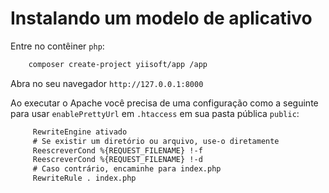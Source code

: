 # Instalando um modelo de aplicativo

Entre no contêiner `php`:

```bash
    composer create-project yiisoft/app /app
```

Abra no seu navegador `http://127.0.0.1:8000`

Ao executar o Apache você precisa de uma configuração como a seguinte para usar `enablePrettyUrl` em `.htaccess` em sua pasta pública `public`:

```html
     RewriteEngine ativado
     # Se existir um diretório ou arquivo, use-o diretamente
     ReescreverCond %{REQUEST_FILENAME} !-f
     ReescreverCond %{REQUEST_FILENAME} !-d
     # Caso contrário, encaminhe para index.php
     RewriteRule . index.php
```
